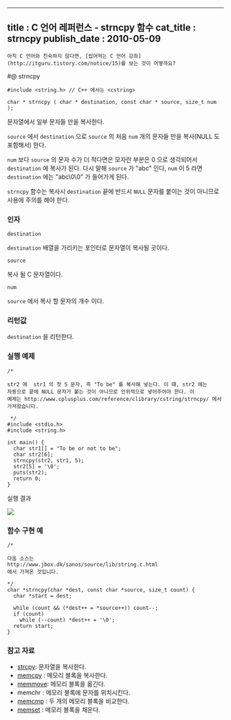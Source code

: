 ----------------
title : C 언어 레퍼런스 - strncpy 함수
cat_title :  strncpy
publish_date : 2010-05-09
--------------



```warning
아직 C 언어와 친숙하지 않다면, [씹어먹는 C 언어 강좌](http://itguru.tistory.com/notice/15)를 보는 것이 어떻까요?

```

#@ strncpy

```info-format
#include <string.h> // C++ 에서는 <cstring>

char * strncpy ( char * destination, const char * source, size_t num );

```

문자열에서 일부 문자들 만을 복사한다.

`source` 에서 `destination` 으로 `source` 의 처음 `num` 개의 문자들 만을 복사(NULL 도 포함해서) 한다.

`num` 보다 `source` 의 문자 수가 더 적다면은 모자란 부분은 0 으로 생각되어서 `destination` 에 복사가 된다. 다시 말해 `source` 가 "abc" 인다, `num` 이 5 라면 `destination` 에는 "abc\0\0" 가 들어가게 된다.

`strncpy` 함수는 복사시 `destination` 끝에 반드시 `NULL` 문자를 붙이는 것이 아니므로 사용에 주의를 해야 한다.



###  인자

`destination`

`destination` 배열을 가리키는 포인터로 문자열이 복사될 곳이다.

`source`

복사 될 C 문자열이다.

`num`

`source` 에서 복사 할 문자의 개수 이다.



###  리턴값




`destination` 을 리턴한다.



###  실행 예제




```cpp-formatted
/*

str2 에  str1 의 첫 5 문자, 즉 "To be" 를 복사해 넣는다. 이 때, str2 에는
자동으로 끝에 NULL 문자가 붙는 것이 아니므로 인위적으로 넣어주어야 한다. 이
예제는 http://www.cplusplus.com/reference/clibrary/cstring/strncpy/ 에서
가져왔습니다.

 */
#include <stdio.h>
#include <string.h>

int main() {
  char str1[] = "To be or not to be";
  char str2[6];
  strncpy(str2, str1, 5);
  str2[5] = '\0';
  puts(str2);
  return 0;
}
```


실행 결과


![](http://img1.daumcdn.net/thumb/R1920x0/?fname=http%3A%2F%2Fcfile23.uf.tistory.com%2Fimage%2F135F511C4BF5F68C075CFF)



###  함수 구현 예




```cpp-formatted
/*

다음 소스는
http://www.jbox.dk/sanos/source/lib/string.c.html
에서 가져온 것입니다.

*/
char *strncpy(char *dest, const char *source, size_t count) {
  char *start = dest;

  while (count && (*dest++ = *source++)) count--;
  if (count)
    while (--count) *dest++ = '\0';
  return start;
}
```




###  참고 자료

*  [strcpy](http://itguru.tistory.com/79): 문자열을 복사한다.
*  [memcpy](http://itguru.tistory.com/77)  :  메모리 블록을 복사한다.
*  [memmove](http://itguru.tistory.com/78):  메모리 블록을 옮긴다.
* memchr  :  메모리 블록에 문자를 위치시킨다.
*  [memcmp](http://itguru.tistory.com/84)  :  두 개의 메모리 블록을 비교한다.
*  [memset](http://itguru.tistory.com/104)  :  메모리 블록을 채운다.